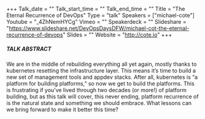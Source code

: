 +++
Talk_date = ""
Talk_start_time = ""
Talk_end_time = ""
Title = "The Eternal Recurrence of DevOps"
Type = "talk"
Speakers = ["michael-cote"]
Youtube = "_4ZhNemHYCg"
Vimeo = ""
Speakerdeck = ""
Slideshare = "https://www.slideshare.net/DevOpsDaysDFW/michael-cot-the-eternal-recurrence-of-devops"
Slides = ""
Website = "http://cote.io"
+++

##### TALK ABSTRACT

We are in the middle of rebuilding everything all yet again, mostly thanks to kubernetes resetting the infrastructure layer. This means it’s time to build a new set of management tools and appdev stacks. After all, kubernetes is “a platform for building platforms,” so now we get to build the platforms. This is frustrating if you’ve lived through two decades (or more!) of platform building, but as this talk will cover, this never ending, platform recurrence of is the natural state and something we should embrace. What lessons can we bring forward to make it better this time?
